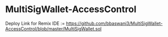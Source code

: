 # MultiSigWallet-AccessControl



Deploy Link for Remix IDE :=  https://github.com/bbaswani3/MultiSigWallet-AccessControl/blob/master/MultiSigWallet.sol
